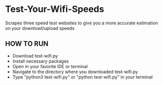 # Test-Your-Wifi-Speeds
Scrapes three speed test websites to give you a more accurate estimation on your download/upload speeds

## HOW TO RUN
- Download test-wifi.py
- Install necessary packages
- Open in your favorite IDE or terminal
- Navigate to the directory where you downloaded test-wifi.py
- Type "python3 test-wifi.py" or "python test-wifi.py" in your terminal
